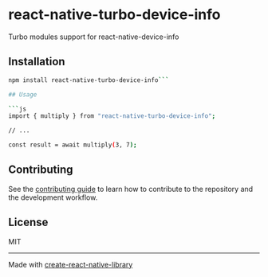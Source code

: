 # react-native-turbo-device-info
Turbo modules support for react-native-device-info
## Installation

```sh
npm install react-native-turbo-device-info```

## Usage

```js
import { multiply } from "react-native-turbo-device-info";

// ...

const result = await multiply(3, 7);
```

## Contributing

See the [contributing guide](CONTRIBUTING.md) to learn how to contribute to the repository and the development workflow.

## License

MIT

---

Made with [create-react-native-library](https://github.com/callstack/react-native-builder-bob)
